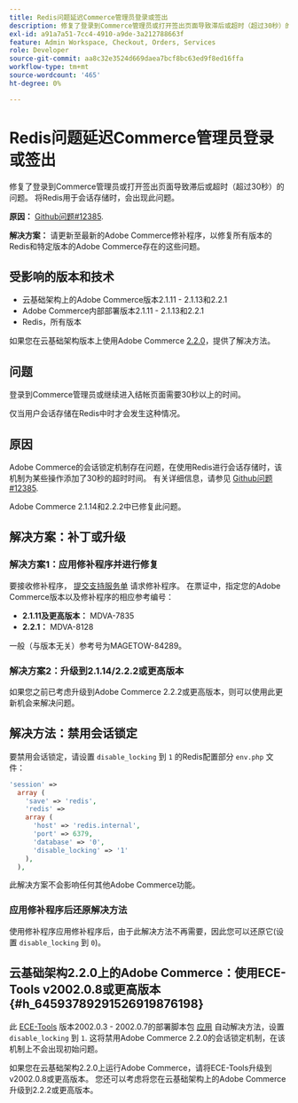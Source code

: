 ```yaml
---
title: Redis问题延迟Commerce管理员登录或签出
description: 修复了登录到Commerce管理员或打开签出页面导致滞后或超时（超过30秒）的问题。 将Redis用于会话存储时，会出现此问题。
exl-id: a91a7a51-7cc4-4910-a9de-3a212788663f
feature: Admin Workspace, Checkout, Orders, Services
role: Developer
source-git-commit: aa8c32e3524d669daea7bcf8bc63ed9f8ed16ffa
workflow-type: tm+mt
source-wordcount: '465'
ht-degree: 0%

---
```


# Redis问题延迟Commerce管理员登录或签出

修复了登录到Commerce管理员或打开签出页面导致滞后或超时（超过30秒）的问题。 将Redis用于会话存储时，会出现此问题。

**原因：**   [Github问题\#12385](https://github.com/magento/magento2/issues/12385).

**解决方案：** 请更新至最新的Adobe Commerce修补程序，以修复所有版本的Redis和特定版本的Adobe Commerce存在的这些问题。

## 受影响的版本和技术

* 云基础架构上的Adobe Commerce版本2.1.11 - 2.1.13和2.2.1
* Adobe Commerce内部部署版本2.1.11 - 2.1.13和2.2.1
* Redis，所有版本

如果您在云基础架构版本上使用Adobe Commerce [2.2.0](#h_64593789291526919876198)，提供了解决方法。

## 问题

登录到Commerce管理员或继续进入结帐页面需要30秒以上的时间。

仅当用户会话存储在Redis中时才会发生这种情况。

## 原因

Adobe Commerce的会话锁定机制存在问题，在使用Redis进行会话存储时，该机制为某些操作添加了30秒的超时时间。 有关详细信息，请参见 [Github问题\#12385](https://github.com/magento/magento2/issues/12385).

Adobe Commerce 2.1.14和2.2.2中已修复此问题。

## 解决方案：补丁或升级

### 解决方案1：应用修补程序并进行修复

要接收修补程序， [提交支持服务单](/help/help-center-guide/help-center/magento-help-center-user-guide.md#submit-ticket) 请求修补程序。 在票证中，指定您的Adobe Commerce版本以及修补程序的相应参考编号：

* **2.1.11及更高版本：** MDVA-7835
* **2.2.1：** MDVA-8128

一般（与版本无关）参考号为MAGETOW-84289。

### 解决方案2：升级到2.1.14/2.2.2或更高版本

如果您之前已考虑升级到Adobe Commerce 2.2.2或更高版本，则可以使用此更新机会来解决问题。

## 解决方法：禁用会话锁定

要禁用会话锁定，请设置 `disable_locking` 到 `1` 的Redis配置部分 `env.php` 文件：

```php
'session' =>
  array (
    'save' => 'redis',
    'redis' =>
    array (
      'host' => 'redis.internal',
      'port' => 6379,
      'database' => '0',
      'disable_locking' => '1'
    ),
  ),
```

此解决方案不会影响任何其他Adobe Commerce功能。

### 应用修补程序后还原解决方法

使用修补程序应用修补程序后，由于此解决方法不再需要，因此您可以还原它(设置 `disable_locking` 到 `0`)。

## 云基础架构2.2.0上的Adobe Commerce：使用ECE-Tools v2002.0.8或更高版本 {#h_64593789291526919876198}

此 [ECE-Tools](https://devdocs.magento.com/cloud/project/ece-tools-update.html) 版本2002.0.3 - 2002.0.7的部署脚本包 [应用](https://experienceleague.adobe.com/docs/commerce-cloud-service/user-guide/dev-tools/ece-tools/update-package.html) 自动解决方法，设置 `disable_locking` 到 `1`. 这将禁用Adobe Commerce 2.2.0的会话锁定机制，在该机制上不会出现初始问题。

如果您在云基础架构2.2.0上运行Adobe Commerce，请将ECE-Tools升级到v2002.0.8或更高版本。 您还可以考虑将您在云基础架构上的Adobe Commerce升级到2.2.2或更高版本。
